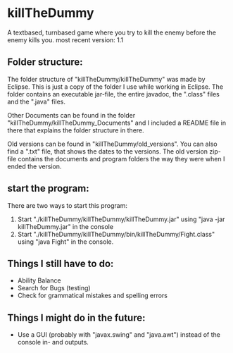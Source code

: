 # killTheDummy
A textbased, turnbased game where you try to kill the enemy before the enemy kills you.
most recent version: 1.1

## Folder structure:
The folder structure of "killTheDummy/killTheDummy" was made by Eclipse. This is just a copy of the folder I use while working in Eclipse.
The folder contains an executable jar-file, the entire javadoc, the ".class" files and the ".java" files.

Other Documents can be found in the folder "killTheDummy/killTheDummy_Documents" and I included a README file in there that explains the folder structure in there.

Old versions can be found in "killTheDummy/old_versions". You can also find a ".txt" file, that shows the dates to the versions. The old version zip-file contains the documents and program folders the way they were when I ended the version.

## start the program:
There are two ways to start this program:
1. Start "./killTheDummy/killTheDummy/killTheDummy.jar" using "java -jar killTheDummy.jar" in the console
2. Start "./killTheDummy/killTheDummy/bin/killTheDummy/Fight.class" using "java Fight" in the console.

## Things I still have to do:
- Ability Balance
- Search for Bugs (testing)
- Check for grammatical mistakes and spelling errors

## Things I might do in the future:
- Use a GUI (probably with "javax.swing" and "java.awt") instead of the console in- and outputs.
